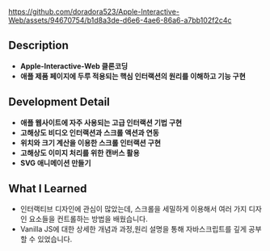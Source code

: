 https://github.com/doradora523/Apple-Interactive-Web/assets/94670754/b1d8a3de-d6e6-4ae6-86a6-a7bb102f2c4c

## Description

- ****Apple-Interactive-Web 클론코딩****
- **애플 제품 페이지에 두루 적용되는 핵심 인터랙션의 원리를 이해하고 기능 구현**

## **Development Detail**

- **애플 웹사이트에 자주 사용되는 고급 인터랙션 기법 구현**
- **고해상도 비디오 인터랙션과 스크롤 액션과 연동**
- **위치와 크기 계산을 이용한 스크롤 인터랙션 구현**
- **고해상도 이미지 처리를 위한 캔버스 활용**
- **SVG 애니메이션 만들기**

## What I Learned

- 인터랙티브 디자인에 관심이 많았는데, 스크롤을 세밀하게 이용해서 여러 가지 디자인 요소들을 컨트롤하는 방법을 배웠습니다.
- Vanilla JS에 대한 상세한 개념과 과정,원리 설명을 통해 자바스크립트를 깊게 공부할 수 있었습니다.
